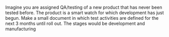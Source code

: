 Imagine you are assigned QA/testing of a new product that has never been tested before. The product is a smart watch for which development has just begun. Make a small document in which test activities are defined for the next 3 months until roll out. The stages would be development and manufacturing